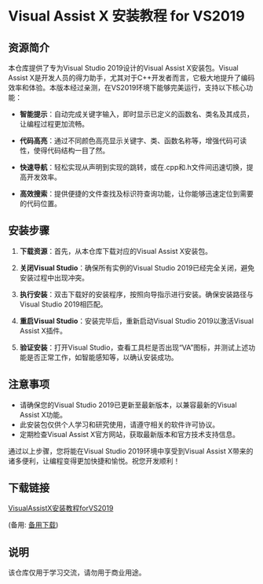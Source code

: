 # Visual Assist X 安装教程 for VS2019

## 资源简介

本仓库提供了专为Visual Studio 2019设计的Visual Assist X安装包。Visual Assist X是开发人员的得力助手，尤其对于C++开发者而言，它极大地提升了编码效率和体验。本版本经过亲测，在VS2019环境下能够完美运行，支持以下核心功能：

- **智能提示**：自动完成关键字输入，即时显示已定义的函数名、类名及其成员，让编程过程更加流畅。
  
- **代码高亮**：通过不同颜色高亮显示关键字、类、函数名称等，增强代码可读性，使得代码结构一目了然。
  
- **快速导航**：轻松实现从声明到实现的跳转，或在.cpp和.h文件间迅速切换，提高开发效率。
  
- **高效搜索**：提供便捷的文件查找及标识符查询功能，让你能够迅速定位到需要的代码位置。

## 安装步骤

1. **下载资源**：首先，从本仓库下载对应的Visual Assist X安装包。
   
2. **关闭Visual Studio**：确保所有实例的Visual Studio 2019已经完全关闭，避免安装过程中出现冲突。

3. **执行安装**：双击下载好的安装程序，按照向导指示进行安装。确保安装路径与Visual Studio 2019相匹配。

4. **重启Visual Studio**：安装完毕后，重新启动Visual Studio 2019以激活Visual Assist X插件。

5. **验证安装**：打开Visual Studio，查看工具栏是否出现“VA”图标，并测试上述功能是否正常工作，如智能感知等，以确认安装成功。

## 注意事项

- 请确保您的Visual Studio 2019已更新至最新版本，以兼容最新的Visual Assist X功能。
- 此安装包仅供个人学习和研究使用，请遵守相关的软件许可协议。
- 定期检查Visual Assist X官方网站，获取最新版本和官方技术支持信息。

通过以上步骤，您将能在Visual Studio 2019环境中享受到Visual Assist X带来的诸多便利，让编程变得更加快捷和愉悦。祝您开发顺利！

## 下载链接
[VisualAssistX安装教程forVS2019](https://pan.quark.cn/s/0fc27018bc37) 

(备用: [备用下载](https://pan.baidu.com/s/1a8dI-wggl_kRaznNgmbbFw?pwd=1234))

## 说明

该仓库仅用于学习交流，请勿用于商业用途。
